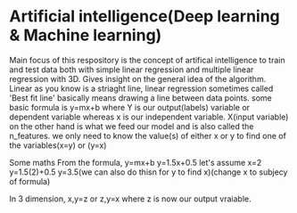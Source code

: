# Artificial intelligence(Deep learning & Machine learning)
Main focus of this respository is the concept of artifical intelligence to train and test data
both with simple linear regression and multiple linear regression with 3D.
Gives insight on the general idea of the algorithm.
Linear as you know is a striaght line, linear regression sometimes called 'Best fit line' basically means drawing a line between data points.
some basic formula is y=mx+b where Y is our output(labels) variable or dependent variable whereas x is our independent variable.
X(input variable) on the other hand is what we feed our model and is also called the n_features.
we only need to know the value(s) of either x or y to find one of the variables(x=y) or (y=x)

Some maths
From the formula, y=mx+b
y=1.5x+0.5
let's assume x=2
y=1.5(2)+0.5
y=3.5(we can  also do thisn for y to find x)(change x to subjecy of formula)

In 3 dimension, x,y=z or z,y=x where z is now our output vraiable.
